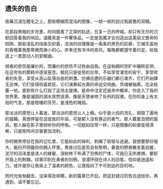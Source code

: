 ## 遗失的告白

夜幕沉浸在睫毛之上，那些模糊而混沌的图像，一帧一帧的划过我疲惫的双眼。



在那段黑暗的岁月里，时间脱离了正常的轨迹，日复一日的呼喊，却只有无尽的沉默回答着我的响应。温暖真是一件奢侈品，一定是恶魔才会创造出这美丽又致命的陷阱。那些凌乱的线条交织着，流淌的纹理像是一条条的黑色的巨蟒，它铺天盖地的吞噬着我那卑微而渺小的心。庆幸还有冷冷的夜风，每晚都都遵守着约定，给我送上一首首动人的安眠曲。



弱者的悲伤是廉价的，而廉价的悲伤不过咎由自取。在这粘稠的空旷中辗转反侧，在这夸张的噩耗中逐渐窒息。抵抗只是徒劳的壮举，不如享受凄苦的安宁，享受败者的失意，享受从高山坠落谷底的刺激。仿佛应邀的乐器们都已凑齐，它们开始肆无忌惮，它们变得欣喜若狂，它们演奏起古奥的命运交响曲。灵魂被抽离，花朵枯萎一地，直到有什么打段了这场主旋律。是命中注定还是命中概率，你走入了我的世界里，像是凝固的湖水突然涟漪，像是天使亲吻了处刑的奴隶。在你的身上有太阳的气息，那是柑橘的芬芳，是浅色的瑰丽。



那淡淡的感觉让人着迷，那淡淡的感觉让人上瘾。似乎是火焰的洗礼，销毁了遍地的狼藉。真想停留在这绽放的华丽，可是那人没有靠近的勇气，那人戴着丑陋的面具，那人躲在影子里倾听你的呼吸。一切就如往常一样，只是图像的轮廓变得清晰，只是矩阵间交替更加流利。



你的微笑停驻在我的记忆里，它是如此的锋利，刺痛了软弱与逃避。我想要那份强大，能扫开阴霾将你拥入怀里。黑夜过后是否会有黎明，暴食的野兽散发着血腥，泥泞的沼泽里是诱人的蜂蜜，深树林下布满了恐怖的尸体，可我已无所畏惧，要斩开路上的荆棘。纹章印刻在勇者的剑柄，浪漫环绕在诗人的旧笔，信仰是逍遥和力。或许是你让我染上了温柔的颜色，让我指向了不可到达的目的地。



而时光匆匆翻去，没来得及咀嚼，新的篇章已开启。把这封错过的告白送给你，再遇到，请不要忘记。


